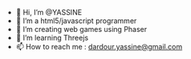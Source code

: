 - 👋 Hi, I’m @YASSINE
- 👀 I’m a html5/javascript programmer
- 🌱 I’m creating web games using Phaser
- 💞️ I’m learning Threejs
- 📫 How to reach me : dardour.yassine@gmail.com

<!---
yasdar/yasdar is a ✨ special ✨ repository because its `README.md` (this file) appears on your GitHub profile.
You can click the Preview link to take a look at your changes.
--->
